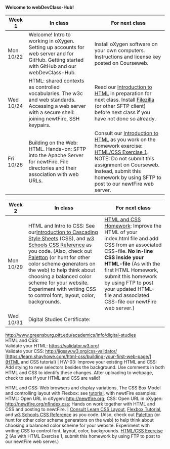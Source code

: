**Welcome to webDevClass-Hub!**  

 Week 1| In class | For next class
 ---- | ---- | ----   
 Mon 10/22 | Welcome! Intro to working in oXygen. Setting up accounts for web server and for GitHub. Getting started with GitHub and our webDevClass-Hub. | Install oXygen software on your own computers. Instructions and license key posted on Courseweb.  
 Wed 10/24 | HTML: shared contexts as controlled vocabularies. The w3c and web standards. Accessing a web server with a secure shell: joining newtFire, SSH keypairs.|  Read our [Introduction to HTML](http://dh.newtfire.org/explainHTML.html) in preparation for next class. Install [Filezilla](https://filezilla-project.org/) (or other SFTP client) before next class if you have not done so already.
 Fri 10/26 | Building on the Web: HTML. Hands-on: SFTP into the Apache Server for newtFire. File directories and their association with web URLs. | Consult our [Introduction to HTML](http://dh.newtfire.org/explainHTML.html) as you work on the homework exercise: [HTML/CSS Exercise 1](http://dh.newtfire.org/HTMLExercise1.html). NOTE: Do not submit this assignment on Courseweb. Instead, submit this homework by using SFTP to post to our newtFire web server.
 
 Week 2 | In class | For next class  
 ---- | ---- | ----   
 Mon 10/29 | HTML and Intro to CSS: See our[Introduction to Cascading Style Sheets](http://dh.newtfire.org/explainCSS.html) (CSS), and [w3 Schools CSS Reference](http://www.w3schools.com/css/) as you code. (Also, check out [Paletton](http://paletton.com/#uid=1000u0kllllaFw0g0qFqFg0w0aF) (or hunt for other color scheme generators on the web) to help think about choosing a balanced color scheme for your website. Experiment with writing CSS to control font, layout, color, backgrounds.  |[HTML and CSS Homework](http://dh.newtfire.org/HTMLExercise1.html): Improve the HTML of your index.html file and add CSS from an associated CSS-file. **No in-line CSS inside your HTML-file**  (As with the first HTML Homework, submit this homework by using FTP to post your updated HTML-file and associated CSS-file our newtFire web server.)
  Wed 10/31 | Digital Studies Certificate:  
  http://www.greensburg.pitt.edu/academics/info/digital-studies  
  HTML and CSS:  
  Validate your HTML: https://validator.w3.org/  
  Validate your CSS: http://jigsaw.w3.org/css-validator/  
  [https://learn.shayhowe.com/html-css/building-your-first-web-page/](HTML and CSS tutorial) | HW-03: Improve your existing HTML and CSS: Add stying to new selectors besides the background. Use comments in both HTML and CSS to identify these changes. After uploading to webpage, check to see if your HTML and CSS are valid!
  
  HTML and CSS: Web browsers and display variations, The CSS Box Model and controlling layout with Flexbox: see [tutorial](https://internetingishard.com/html-and-css/flexbox/), with newtFire examples: HTML: Open URL in oXygen: http://newtfire.org; CSS: Open URL in oXygen: http://newtfire.org/nfIndex.css; Hands on work together with HTML and CSS and posting to newtFire. | [Consult Learn CSS Layout](http://learnlayout.com/), [Flexbox Tutorial](https://internetingishard.com/html-and-css/flexbox/), and [w3 Schools CSS Reference](http://www.w3schools.com/css/) as you code. (Also, check out [Paletton](http://paletton.com/#uid=1000u0kllllaFw0g0qFqFg0w0aF) (or hunt for other color scheme generators on the web) to help think about choosing a balanced color scheme for your website. Experiment with writing CSS to control font, layout, color, backgrounds. [HTML/CSS Exercise 2](http://dh.newtfire.org/HTMLExercise2.html) (As with HTML Exercise 1, submit this homework by using FTP to post to our newtFire web server.)
 
